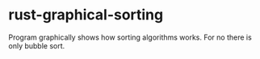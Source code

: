 # rust-graphical-sorting
Program graphically shows how sorting algorithms works.
For no there is only bubble sort.
